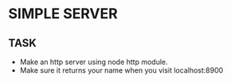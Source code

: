 # SIMPLE SERVER

## TASK

-   Make an http server using node http module.
-   Make sure it returns your name when you visit localhost:8900
